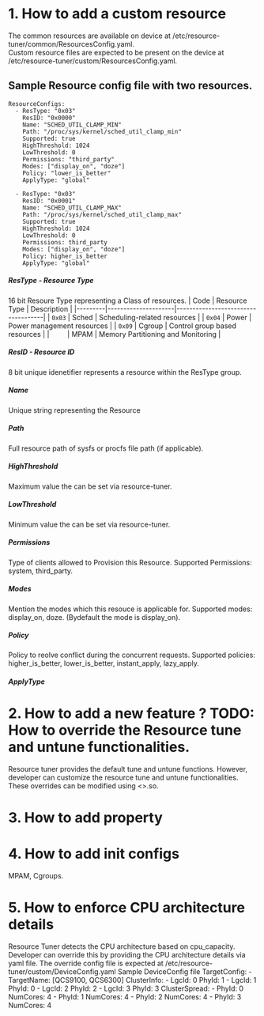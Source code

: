 # 1. How to add a custom resource
The common resources are available on device at /etc/resource-tuner/common/ResourcesConfig.yaml.  
Custom resource files are expected to be present on the device at /etc/resource-tuner/custom/ResourcesConfig.yaml.

## Sample Resource config file with two resources.
    ResourceConfigs:
      - ResType: "0x03"
        ResID: "0x0000"
        Name: "SCHED_UTIL_CLAMP_MIN"
        Path: "/proc/sys/kernel/sched_util_clamp_min"
        Supported: true
        HighThreshold: 1024
        LowThreshold: 0
        Permissions: "third_party"
        Modes: ["display_on", "doze"]
        Policy: "lower_is_better"
        ApplyType: "global"

      - ResType: "0x03"
        ResID: "0x0001"
        Name: "SCHED_UTIL_CLAMP_MAX"
        Path: "/proc/sys/kernel/sched_util_clamp_max"
        Supported: true
        HighThreshold: 1024
        LowThreshold: 0
        Permissions: third_party
        Modes: ["display_on", "doze"]
        Policy: higher_is_better
        ApplyType: "global"

##### ResType - Resource Type
16 bit Resoure Type representing a Class of resources.
| Code    | Resource Type       | Description                        |
|---------|---------------------|------------------------------------|
| `0x03`  | Sched               | Scheduling-related resources       |
| `0x04`  | Power               | Power management resources         |
| `0x09`  | Cgroup              | Control group based resources      |
| `    `  | MPAM                | Memory Partitioning and Monitoring |

##### ResID - Resource ID
8 bit unique idenetifier represents a resource within the ResType group.
##### Name
Unique string representing the Resource
##### Path
Full resource path of sysfs or procfs file path (if applicable).
##### HighThreshold
Maximum value the can be set via resource-tuner.
##### LowThreshold
Minimum value the can be set via resource-tuner.
##### Permissions
Type of clients allowed to Provision this Resource.
Supported Permissions: system, third_party.
##### Modes
Mention the modes which this resouce is applicable for.
Supported modes: display_on, doze. (Bydefault the mode is display_on).
##### Policy
Policy to reolve conflict during the concurrent requests.
Supported policies: higher_is_better, lower_is_better, instant_apply, lazy_apply.
##### ApplyType
    
# 2. How to add a new feature ? TODO: How to override the Resource tune and untune functionalities.
Resource tuner provides the default tune and untune functions.
However, developer can customize the resource tune and untune functionalities.
These overrides can be modified using <>.so.<version>

# 3. How to add property

# 4. How to add init configs
MPAM, Cgroups.

# 5. How to enforce CPU architecture details
Resource Tuner detects the CPU architecture based on cpu_capacity.
Developer can override this by providing the CPU architecture details via yaml file.
The override config file is expected at /etc/resource-tuner/custom/DeviceConfig.yaml
Sample DeviceConfig file
    TargetConfig:
      - TargetName: [QCS9100, QCS6300]
        ClusterInfo:
          - LgcId: 0
            PhyId: 1
          - LgcId: 1
            PhyId: 0
          - LgcId: 2
            PhyId: 2
          - LgcId: 3
            PhyId: 3
        ClusterSpread:
          - PhyId: 0
            NumCores: 4
          - PhyId: 1
            NumCores: 4
          - PhyId: 2
            NumCores: 4
          - PhyId: 3
            NumCores: 4
